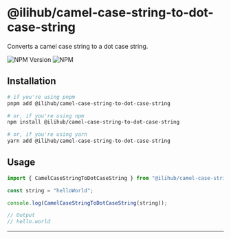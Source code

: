 # @ilihub/camel-case-string-to-dot-case-string

Converts a camel case string to a dot case string.

![NPM Version](https://img.shields.io/npm/v/%40ilihub%2Fcamel-case-string-to-dot-case-string?color=33cd56&logo=npm)
![NPM](https://img.shields.io/npm/l/%40ilihub%2Fcamel-case-string-to-dot-case-string)

## Installation

```bash
# if you're using pnpm
pnpm add @ilihub/camel-case-string-to-dot-case-string

# or, if you're using npm
npm install @ilihub/camel-case-string-to-dot-case-string

# or, if you're using yarn
yarn add @ilihub/camel-case-string-to-dot-case-string
```

## Usage

```javascript
import { CamelCaseStringToDotCaseString } from "@ilihub/camel-case-string-to-dot-case-string";

const string = "helloWorld";

console.log(CamelCaseStringToDotCaseString(string));

// Output
// hello.world
```

---
